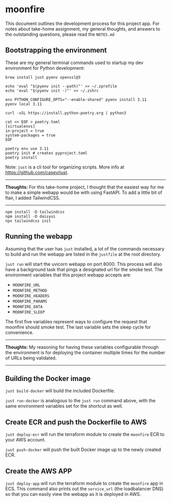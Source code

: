 # moonfire

This document outlines the development process for this project app.
For notes about take-home assignment, my general thoughts, and answers to the outstanding questions, please read the `NOTES.md`

## Bootstrapping the environment

These are my general terminal commands used to startup my dev environment for Python development:

```
brew install just pyenv openssl@3

echo 'eval "$(pyenv init --path)"' >> ~/.zprofile
echo 'eval "$(pyenv init -)"' >> ~/.zshrc

env PYTHON_CONFIGURE_OPTS="--enable-shared" pyenv install 3.11
pyenv local 3.11

curl -sSL https://install.python-poetry.org | python3

cat << EOF > poetry.toml
[virtualenvs]
in-project = true
system-packages = true
EOF

poetry env use 3.11
poetry init # creates pyproject.toml
poetry install
```

Note: `just` is a cli tool for organizing scripts.
More info at https://github.com/casey/just.

___
**Thoughts:**
For this take-home project, I thought that the easiest way for me to make a simple webapp would be with using FastAPI. To add a little bit of flair, I added TailwindCSS.
___

```
npm install -D tailwindcss
npm install -D daisyui
npx tailwindcss init
```

## Running the webapp
Assuming that the user has `just` installed, a lot of the commands necessary to build and run the webapp are listed in the `justfile` at the root directory.

`just run` will start the uvicorn webapp on port 8000.
This process will also have a background task that pings a designated url for the smoke test. The environment variables that this project webapp accepts are:
* `MOONFIRE_URL`
* `MOONFIRE_METHOD`
* `MOONFIRE_HEADERS`
* `MOONFIRE_PARAMS`
* `MOONFIRE_DATA`
* `MOONFIRE_SLEEP`

The first five variables represent ways to configure the request that moonfire should smoke test. The last variable sets the sleep cycle for convenience.

___
**Thoughts:**
My reasoning for having these variables configurable through the environment is for deploying the container multiple times for the number of URLs being validated.
___

## Building the Docker image

`just build-docker` will build the included Dockerfile.

`just run-docker` is analogous to the `just run` command above, with the same environment variables set for the shortcut as well.

## Create ECR and push the Dockerfile to AWS
`just deploy-ecr` will run the terraform module to create the `moonfire` ECR to your AWS account.

`just push-docker` will push the built Docker image up to the newly created ECR.

## Create the AWS APP
`just deploy-app` will run the terraform module to create the `moonfire` app in ECS.
This command also prints out the `service_url` (the loadbalancer DNS) so that you can easily view the webapp as it is deployed in AWS.
